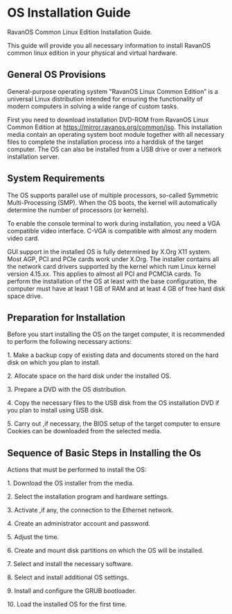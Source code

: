 # OS Installation Guide
RavanOS Common Linux Edition Installation Guide.

This guide will provide you all necessary information to install RavanOS common linux edition in your physical and virtual hardware.

## General OS Provisions

General-purpose operating system "RavanOS Linux Common Edition”  is a universal Linux distribution intended for
ensuring the functionality of modern computers in solving a wide range of custom tasks.

First you need  to download installation DVD-ROM from RavanOS Linux Common Edition at https://mirror.ravanos.org/common/iso.
This installation media contain an operating system boot module together with all necessary files to complete the installation process into a harddisk of the target computer. The OS can also be installed from a USB drive or over a network installation server. 

## System Requirements

The OS supports parallel use of multiple processors, so-called Symmetric Multi-Processing (SMP). When the OS boots, the kernel will automatically determine the number of processors (or kernels).

To enable the console terminal to work during installation, you need a VGA compatible video interface. C-VGA is compatible with almost any modern video card.

GUI support in the installed OS is fully determined by X.Org X11 system. Most AGP, PCI and PCIe cards work under X.Org.
The installer contains all the network card drivers supported by the kernel which rum Linux kernel version 4.15.xx. This applies to almost all PCI and PCMCIA cards. To perform the installation of the OS  at least with the base configuration, the computer must have at least 1 GB of RAM  and at least 4 GB of free hard disk space drive.

## Preparation for Installation

Before you start installing the OS on the target computer, it is recommended to perform the following necessary actions:

1\. Make a backup copy of existing data and documents stored on the hard disk on which you plan to install.

2\. Allocate space on the hard disk under the installed OS.

3\. Prepare a DVD with the OS distribution.

4\. Copy the necessary files to the USB disk from the OS installation DVD if you plan to install using USB disk.

5\. Carry out ,if necessary, the BIOS setup of the target computer to ensure Cookies can be downloaded from the selected media.

## Sequence of Basic Steps in Installing the Os

Actions that must be performed to install the OS:

1\.  Download the OS installer from the media.

2\. Select the installation program and hardware settings.

3\. Activate ,if any, the connection to the Ethernet network.

4\. Create an administrator account and password.

5\. Adjust the time.

6\. Create and mount disk partitions on which the OS will be installed.

7\. Select and install the necessary software.

8\. Select and install additional OS settings.

9\. Install and configure the GRUB bootloader.

10\. Load the installed OS for the first time.
